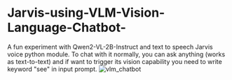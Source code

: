 # Jarvis-using-VLM-Vision-Language-Chatbot-
A fun experiment with Qwen2-VL-2B-Instruct and text to speech Jarvis voice python module. To chat with it normally, you can ask anything (works as text-to-text) and if want to trigger its vision capability you need to write keyword "see" in input prompt. 
![vlm_chatbot](https://github.com/user-attachments/assets/b684d096-2b93-4421-9c98-6e9908b703f6)
